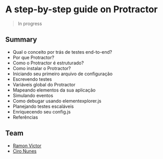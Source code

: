 A step-by-step guide on Protractor
==========

> In progress

Summary
---------------------------------------------------

- Qual o conceito por trás de testes end-to-end?
- Por que Protractor?
- Como o Protractor é estruturado?
- Como instalar o Protractor?
- Iniciando seu primeiro arquivo de configuração
- Escrevendo testes
- Variáveis global do Protractor
- Mapeando elementos da sua aplicação
- Simulando eventos
- Como debugar usando elementexplorer.js
- Planejando testes escaláveis
- Enriquecendo seu config.js
- Referências

Team
---------------------------------------------------

- [Ramon Victor](https://github.com/ramonvictor)
- [Ciro Nunes](https://github.com/cironunes)
